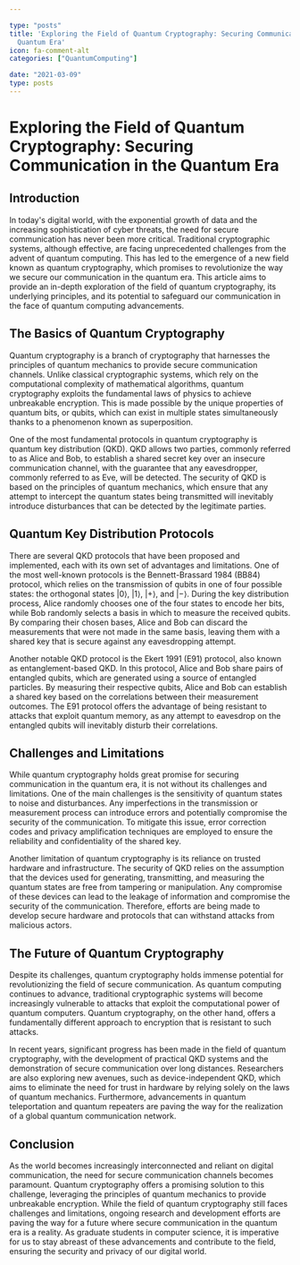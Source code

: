 ```yaml
---

type: "posts"
title: 'Exploring the Field of Quantum Cryptography: Securing Communication in the
  Quantum Era'
icon: fa-comment-alt
categories: ["QuantumComputing"]

date: "2021-03-09"
type: posts
---
```





# Exploring the Field of Quantum Cryptography: Securing Communication in the Quantum Era

## Introduction

In today's digital world, with the exponential growth of data and the increasing sophistication of cyber threats, the need for secure communication has never been more critical. Traditional cryptographic systems, although effective, are facing unprecedented challenges from the advent of quantum computing. This has led to the emergence of a new field known as quantum cryptography, which promises to revolutionize the way we secure our communication in the quantum era. This article aims to provide an in-depth exploration of the field of quantum cryptography, its underlying principles, and its potential to safeguard our communication in the face of quantum computing advancements.

## The Basics of Quantum Cryptography

Quantum cryptography is a branch of cryptography that harnesses the principles of quantum mechanics to provide secure communication channels. Unlike classical cryptographic systems, which rely on the computational complexity of mathematical algorithms, quantum cryptography exploits the fundamental laws of physics to achieve unbreakable encryption. This is made possible by the unique properties of quantum bits, or qubits, which can exist in multiple states simultaneously thanks to a phenomenon known as superposition.

One of the most fundamental protocols in quantum cryptography is quantum key distribution (QKD). QKD allows two parties, commonly referred to as Alice and Bob, to establish a shared secret key over an insecure communication channel, with the guarantee that any eavesdropper, commonly referred to as Eve, will be detected. The security of QKD is based on the principles of quantum mechanics, which ensure that any attempt to intercept the quantum states being transmitted will inevitably introduce disturbances that can be detected by the legitimate parties.

## Quantum Key Distribution Protocols

There are several QKD protocols that have been proposed and implemented, each with its own set of advantages and limitations. One of the most well-known protocols is the Bennett-Brassard 1984 (BB84) protocol, which relies on the transmission of qubits in one of four possible states: the orthogonal states |0⟩, |1⟩, |+⟩, and |−⟩. During the key distribution process, Alice randomly chooses one of the four states to encode her bits, while Bob randomly selects a basis in which to measure the received qubits. By comparing their chosen bases, Alice and Bob can discard the measurements that were not made in the same basis, leaving them with a shared key that is secure against any eavesdropping attempt.

Another notable QKD protocol is the Ekert 1991 (E91) protocol, also known as entanglement-based QKD. In this protocol, Alice and Bob share pairs of entangled qubits, which are generated using a source of entangled particles. By measuring their respective qubits, Alice and Bob can establish a shared key based on the correlations between their measurement outcomes. The E91 protocol offers the advantage of being resistant to attacks that exploit quantum memory, as any attempt to eavesdrop on the entangled qubits will inevitably disturb their correlations.

## Challenges and Limitations

While quantum cryptography holds great promise for securing communication in the quantum era, it is not without its challenges and limitations. One of the main challenges is the sensitivity of quantum states to noise and disturbances. Any imperfections in the transmission or measurement process can introduce errors and potentially compromise the security of the communication. To mitigate this issue, error correction codes and privacy amplification techniques are employed to ensure the reliability and confidentiality of the shared key.

Another limitation of quantum cryptography is its reliance on trusted hardware and infrastructure. The security of QKD relies on the assumption that the devices used for generating, transmitting, and measuring the quantum states are free from tampering or manipulation. Any compromise of these devices can lead to the leakage of information and compromise the security of the communication. Therefore, efforts are being made to develop secure hardware and protocols that can withstand attacks from malicious actors.

## The Future of Quantum Cryptography

Despite its challenges, quantum cryptography holds immense potential for revolutionizing the field of secure communication. As quantum computing continues to advance, traditional cryptographic systems will become increasingly vulnerable to attacks that exploit the computational power of quantum computers. Quantum cryptography, on the other hand, offers a fundamentally different approach to encryption that is resistant to such attacks.

In recent years, significant progress has been made in the field of quantum cryptography, with the development of practical QKD systems and the demonstration of secure communication over long distances. Researchers are also exploring new avenues, such as device-independent QKD, which aims to eliminate the need for trust in hardware by relying solely on the laws of quantum mechanics. Furthermore, advancements in quantum teleportation and quantum repeaters are paving the way for the realization of a global quantum communication network.

## Conclusion

As the world becomes increasingly interconnected and reliant on digital communication, the need for secure communication channels becomes paramount. Quantum cryptography offers a promising solution to this challenge, leveraging the principles of quantum mechanics to provide unbreakable encryption. While the field of quantum cryptography still faces challenges and limitations, ongoing research and development efforts are paving the way for a future where secure communication in the quantum era is a reality. As graduate students in computer science, it is imperative for us to stay abreast of these advancements and contribute to the field, ensuring the security and privacy of our digital world.